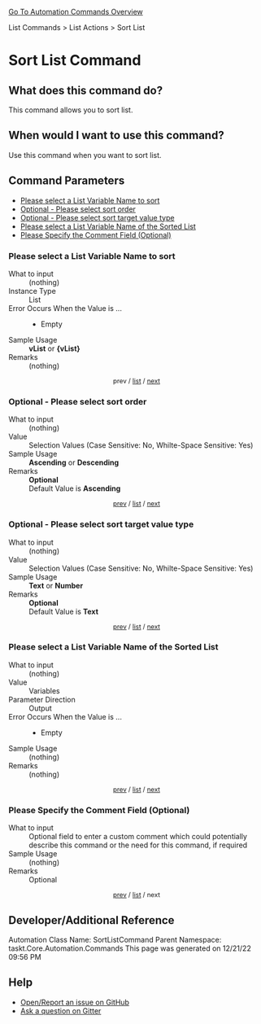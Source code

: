 <!--TITLE: Sort List Command -->
<!-- SUBTITLE: a command in the List Commands group. -->
[Go To Automation Commands Overview](/automation-commands.md)


List Commands &gt; List Actions &gt; Sort List


# Sort List Command


## What does this command do?
This command allows you to sort list.


## When would I want to use this command?
Use this command when you want to sort list.


<a id="param_list"></a>
## Command Parameters
- [Please select a List Variable Name to sort](#param_0)
- [Optional - Please select sort order](#param_1)
- [Optional - Please select sort target value type](#param_2)
- [Please select a List Variable Name of the Sorted List](#param_3)
- [Please Specify the Comment Field (Optional)](#param_4)


<a id="param_0"></a>
### Please select a List Variable Name to sort


<dl>
<dt>What to input</dt><dd>(nothing)</dd>
<dt>Instance Type</dt><dd>List</dd>
<dt>Error Occurs When the Value is ...</dt><dd><ul>
<li>Empty</li>
</ul></dd>
<dt>Sample Usage</dt><dd><strong>vList</strong> or <strong>{vList}</strong></dd>
<dt>Remarks</dt><dd>(nothing)</dd>
</dl>




<div style="font-size: 90%; text-align: center">


prev / [list](#param_list) / [next](#param_1)


</div>


<a id="param_1"></a>
### Optional - Please select sort order


<dl>
<dt>What to input</dt><dd>(nothing)</dd>
<dt>Value</dt><dd>Selection Values (Case Sensitive: No, Whilte-Space Sensitive: Yes)</dd>
<dt>Sample Usage</dt><dd><strong>Ascending</strong> or  <strong>Descending</strong></dd>
<dt>Remarks</dt><dd><strong>Optional</strong><br>Default Value is <strong>Ascending</strong></dd>
</dl>




<div style="font-size: 90%; text-align: center">


[prev](#param_1) / [list](#param_list) / [next](#param_2)


</div>


<a id="param_2"></a>
### Optional - Please select sort target value type


<dl>
<dt>What to input</dt><dd>(nothing)</dd>
<dt>Value</dt><dd>Selection Values (Case Sensitive: No, Whilte-Space Sensitive: Yes)</dd>
<dt>Sample Usage</dt><dd><strong>Text</strong> or  <strong>Number</strong></dd>
<dt>Remarks</dt><dd><strong>Optional</strong><br>Default Value is <strong>Text</strong></dd>
</dl>




<div style="font-size: 90%; text-align: center">


[prev](#param_2) / [list](#param_list) / [next](#param_3)


</div>


<a id="param_3"></a>
### Please select a List Variable Name of the Sorted List


<dl>
<dt>What to input</dt><dd>(nothing)</dd>
<dt>Value</dt><dd>Variables</dd>
<dt>Parameter Direction</dt><dd>Output</dd>
<dt>Error Occurs When the Value is ...</dt><dd><ul>
<li>Empty</li>
</ul></dd>
<dt>Sample Usage</dt><dd>(nothing)</dd>
<dt>Remarks</dt><dd>(nothing)</dd>
</dl>




<div style="font-size: 90%; text-align: center">


[prev](#param_3) / [list](#param_list) / [next](#param_4)


</div>


<a id="param_4"></a>
### Please Specify the Comment Field (Optional)


<dl>
<dt>What to input</dt><dd>Optional field to enter a custom comment which could potentially describe this command or the need for this command, if required</dd>
<dt>Sample Usage</dt><dd>(nothing)</dd>
<dt>Remarks</dt><dd>Optional</dd>
</dl>




<div style="font-size: 90%; text-align: center">


[prev](#param_4) / [list](#param_list) / next


</div>


## Developer/Additional Reference
Automation Class Name: SortListCommand
Parent Namespace: taskt.Core.Automation.Commands
This page was generated on 12/21/22 09:56 PM


## Help
- [Open/Report an issue on GitHub](https://github.com/saucepleez/taskt/issues/new)
- [Ask a question on Gitter](https://gitter.im/taskt-rpa/Lobby)
